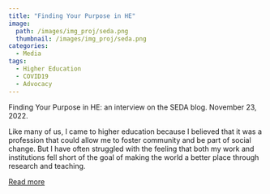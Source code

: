 ```yaml
---
title: "Finding Your Purpose in HE"
image: 
  path: /images/img_proj/seda.png
  thumbnail: /images/img_proj/seda.png
categories:
  - Media
tags:
  - Higher Education
  - COVID19
  - Advocacy
---
```


Finding Your Purpose in HE: an interview on the SEDA blog. November 23, 2022.

Like many of us, I came to higher education because I believed that it was a profession that could allow me to foster community and be part of social change. But I have often struggled with the feeling that both my work and institutions fell short of the goal of making the world a better place through research and teaching.

[Read more](https://thesedablog.wordpress.com/2022/11/23/finding-your-purpose-in-he/)
